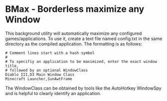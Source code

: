 BMax - Borderless maximize any Window
=============

This background utility will automatically maximize any configured games/applications. To use it, create a text file named config.txt in the same directory as the compiled application. The formatting is as follows:

    # Comment lines start with a hash symbol
    #
    # To specifiy an application to be maximized, enter the exact window title,
    # followed by an optional WindowClass
    Diablo III,D3 Main Window Class
    Minecraft Launcher,SunAwtFrame

The WindowClass can be obtained by tools like the AutoHotkey WindowSpy and is helpful to clearly identify an application.